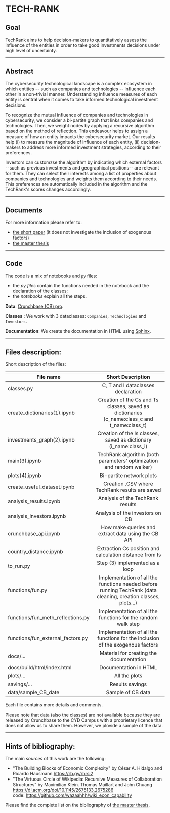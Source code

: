 TECH-RANK 
=============================================

## Goal

TechRank aims to help decision-makers to quantitatively assess the influence of the entities in order to  take good investments decisions under high level of uncertainty. 

------
## Abstract
The cybersecurity technological landscape is a complex ecosystem in which entities -- such as  companies and technologies -- influence each other in a non-trivial manner. Understanding influence measures of each entity is central when it comes to  take informed technological  investment  decisions. 

To recognize the mutual influence of companies and technologies in cybersecurity, we consider a bi-partite graph that links companies and technologies. Then, we weight nodes by applying a recursive algorithm based on the method of reflection. This endeavour helps to assign a measure of how an entity impacts the cybersecurity market. Our results help (i) to measure the magnitude of influence of each entity, (ii) decision-makers to address more informed investment strategies, according to their preferences. 

Investors can customzse the algorithm by indicating which external factors --such as previous investments and geographical positions-- are relevant for them. They can select their interests among a list of properties about companies and technologies and weights them according to their needs. This preferences are automatically included in the algorithm and the TechRank's scores changes accordingly.

------
## Documents
For more information please refer to:
- [the short paper](../docs/_static/TechRank_shortpaper.pdf) (it does not investigate the inclusion of exogenous factors)
- [the master thesis](TechRank_thesis.pdf)


------
## Code

The code is a mix of notebooks and `py` files: 
- the _py files_ contain the functions needed in the notebook and the declaration of the classes;
- the _notebooks_ explain all the steps.

**Data**:
[Crunchbase (CB) pro](https://www.crunchbase.com/home).

**Classes** :
We work with 3 dataclasses: `Companies`, `Technologies` and `Investors`.

**Documentation**:
We create the documentation in HTML using [Sphinx](https://www.sphinx-doc.org/en/master/).


------
## Files description:

Short description of the files:

| File name        | Short Description  |  
| ------------- |:-------------:| 
| classes.py                   | C, T and I dataclasses declaration |
| create_dictionaries(1).ipynb | Creation of the Cs and Ts classes, saved as  dictionaries (c_name:class_c and t_name:class_t)| 
| investments_graph(2).ipynb   | Creation of the Is classes, saved as dictionary (i_name:class_i) |
| main(3).ipynb                | TechRank algorithm (both parameters' optimization and random walker)  |  
| plots(4).ipynb               | Bi-partite network plots      |  
| create_useful_dataset.ipynb | Creation .CSV where TechRank results are saved      |  
| analysis_results.ipynb      | Analysis of the TechRank results     |  
| analysis_investors.ipynb    | Analysis of the investors on CB      |  
| crunchbase_api.ipynb        | How make queries and extract data using the CB API      |  
|country_distance.ipynb       | Extraction Cs position and calculation distance from Is|
|to_run.py                    | Step (3) implemented as a loop |
| functions/fun.py            | Implementation of all the functions needed before running TechRank (data cleaning, creation classes, plots...) |
| functions/fun_meth_reflections.py  | Implementation of all the functions for the random walk step |
| functions/fun_external_factors.py  | Implementation of all the functions for the inclusion of the exogenous factors |
| docs/...  | Material for creating the documentation |
| docs/build/html/index.html  | Documentation in HTML |
| plots/... | All the plots |
| savings/... | Results savings |
| data/sample_CB_date | Sample of CB data|


Each file contains more details and comments. 

Please note that data (also the classes) are not available because they are released by Crunchbase to the CYD Campus with a proprietary licence that does not allow us to share them. However, we plovide a sample of the data. 



------
## Hints of bibliography:
The main *sources* of this work are the following:
- "The Building Blocks of Economic Complexity" by César A. Hidalgo and Ricardo Hausmann
https://rb.gy/rhrsi2
- "The Virtuous Circle of Wikipedia: Recursive Measures of Collaboration Structures" by Maximilian Klein. Thomas Maillart and John Chuang
https://dl.acm.org/doi/10.1145/2675133.2675286 \
code: https://github.com/wazaahhh/wiki_econ_capability

Please find the complete list on the bibliography of [the master thesis](TechRank_thesis.pdf). 

